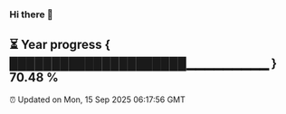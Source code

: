 ### Hi there 👋
⏳ Year progress { █████████████████████▁▁▁▁▁▁▁▁▁ } 70.48 %
---
⏰ Updated on Mon, 15 Sep 2025 06:17:56 GMT

